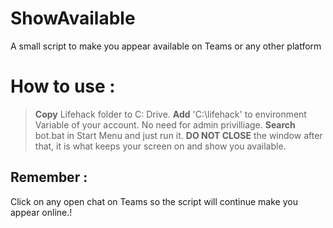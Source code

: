 # ShowAvailable
A small script to make you appear available on Teams or any other platform


# How to use : 

> **Copy** Lifehack folder to C: Drive.
> **Add** 'C:\lifehack' to environment Variable of your account. No need for admin privilliage.
> **Search** bot.bat in Start Menu and just run it.
> **DO NOT CLOSE** the window after that, it is what keeps your screen on and show you available.

## Remember :
Click on any open chat on Teams so the script will continue make you appear online.!

